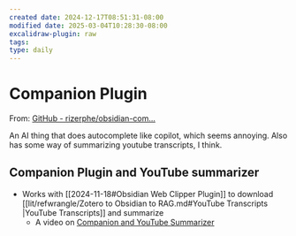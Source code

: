 ```yaml
---
created date: 2024-12-17T08:51:31-08:00
modified date: 2025-03-04T10:28:30-08:00
excalidraw-plugin: raw
tags: 
type: daily
---
```


# Companion Plugin
From: [GitHub - rizerphe/obsidian-com...](https://github.com/rizerphe/obsidian-companion)

An AI thing that does autocomplete like copilot, which seems annoying.  Also has some way of summarizing youtube transcripts, I think.
## Companion Plugin and YouTube summarizer
- Works with [[2024-11-18#Obsidian Web Clipper Plugin]] to download [[lit/refwrangle/Zotero to Obsidian to RAG.md#YouTube Transcripts |YouTube Transcripts]] and summarize
	- A video on [Companion and YouTube Summarizer](https://www.youtube.com/watch?v=Ys3R5cSDAq0)

